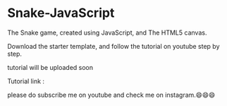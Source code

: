 # Snake-JavaScript

The Snake game, created using JavaScript, and The HTML5 canvas.

Download the starter template, and follow the tutorial on youtube step by step.

tutorial will be uploaded soon

Tutorial link :

please do subscribe me on youtube and check me on instagram.😄😄😄
